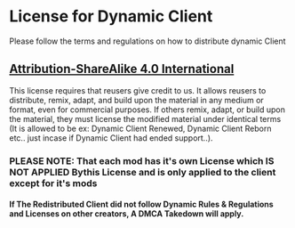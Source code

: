 # License for Dynamic Client
Please follow the terms and regulations on how to distribute dynamic Client
## [Attribution-ShareAlike 4.0 International](http://creativecommons.org/licenses/by-sa/4.0/?ref=chooser-v1)
This license requires that reusers give credit to us. It allows reusers to distribute, remix, adapt, and build upon the material in any medium or format, even for commercial purposes. If others remix, adapt, or build upon the material, they must license the modified material under identical terms (It is allowed to be ex: Dynamic Client Renewed, Dynamic Client Reborn etc.. just incase if Dynamic Client had ended support..).
### PLEASE NOTE: That each mod has it's own License which IS NOT APPLIED Bythis License and is only applied to the client except for it's mods
#### If The Redistributed Client did not follow Dynamic Rules & Regulations and Licenses on other creators, A DMCA Takedown will apply.
